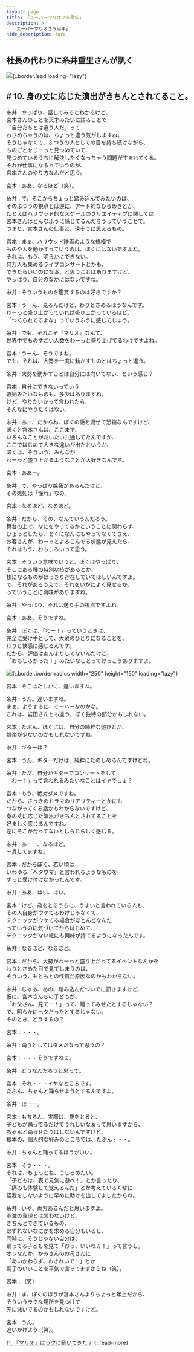 ```yaml
---
layout: page
title: 「スーパーマリオ２５周年」
description: >
  「スーパーマリオ２５周年」
hide_description: ture
---
```


## 社長の代わりに糸井重里さんが訊く

![](/others/interviews/jp/etc/mario25th/vol1/img/mainvisual10.jpg){:.border.lead loading="lazy"}

## # 10. 身の丈に応じた演出がきちんとされてること。

糸井
: やっぱり、話してみるとわかるけど、<br>宮本さんのことを天才みたいに語ることで<br>「自分たちとは違う人だ」って<br>おさめちゃうのは、ちょっと違う気がしますね。<br>そうじゃなくて、ふつうの人としての目を持ち続けながら、<br>ものごとをじーっと見つめていて、<br>見つめているうちに解決したくなっちゃう問題が生まれてくる。<br>それが仕事になるっていうのが、<br>宮本さんのやり方なんだと思う。

宮本
: ああ、なるほど（笑）。

糸井
: で、そこからちょっと踏み込んでみたいのは、<br>そのふつうの視点とは逆に、アート的なひらめきとか、<br>たとえばハリウッド的なスケールのクリエイティブに関しては<br>宮本さんはどんなふうに感じてるんだろうっていうことで。<br>つまり、宮本さんの仕事と、遠そうに思えるもの。

宮本
: まぁ、ハリウッド映画のような規模で<br>ものや人を動かすっていうのは、ぼくにはないですよね。<br>それは、もう、明らかにできない。<br>何万人も集めるライブコンサートとかも、<br>できたらいいのになぁ、と思うことはありますけど、<br>やっぱり、自分のなかにはないですね。

糸井
: そういうものを鑑賞するのは好きですか？

宮本
: うーん、見るんだけど、わりとさめるほうなんです。<br>わーっと盛り上がっていれば盛り上がっているほど、<br>「つくられてるよな」っていうふうに感じてしまう。

糸井
: でも、それこそ『マリオ』なんて、<br>世界中でものすごい人数をわーっと盛り上げてるわけですよね。

宮本
: うーん、そうですね。<br>でも、それは、大勢を一度に動かすものとはちょっと違う。

糸井
: 大勢を動かすことは自分には向いてない、という感じ？

宮本
: 自分にできないっていう<br>嫉妬みたいなものも、多少はありますね。<br>けど、やりたいかって言われたら、<br>そんなにやりたくはない。

糸井
: あー、だからね、ぼくの話を混ぜて恐縮なんですけど、<br>ぼくと宮本さんは、ここまで、<br>いろんなことがだいたい共通してたんですが、<br>ここではじめて大きな違いが出たというか、<br>ぼくは、そういう、みんなが<br>わーっと盛り上がるようなことが大好きなんです。

宮本
: ああー。

糸井
: で、やっぱり嫉妬があるんだけど、<br>その嫉妬は「憧れ」なの。

宮本
: なるほど、なるほど。

糸井
: だから、その、なんていうんだろう。<br>舞台の上で、なにをやってるかということに関わらず、<br>ひょっとしたら、とくになんにもやってなくてさえ、<br>お客さんが、わーっとよろこんでる状態が見えたら、<br>それはもう、おもしろいって思う。

宮本
: そういう意味でいうと、ぼくはやっぱり、<br>そこにある種の特別な技があるとか、<br>核になるものがはっきり存在していてほしいんですよ。<br>で、それがあるうえで、それをいかによく見せるか、<br>っていうことに興味がありますね。

糸井
: やっぱり、それは送り手の視点ですよね。

宮本
: ああ、そうですね。

糸井
: ぼくは、「わー！」っていうときは、<br>完全に受け手として、大衆のひとりになることを、<br>わりと快感に感じるんです。<br>だから、評価はあんまりしてないんだけど、<br>「おもしろかった！」みたいなことってけっこうありますよ。

![](/others/interviews/jp/etc/mario25th/vol1/img/photo12.jpg){:.border.border-radius width="250" height="150" loading="lazy"}

宮本
: そこはたしかに、違いますね。

糸井
: うん。違いますね。<br>まぁ、ようするに、ミーハーなのかな。<br>これは、岩田さんとも違う、ぼく独特の部分かもしれない。

宮本
: たぶん、ぼくには、自分の純粋な遊びとか、<br>娯楽が少ないのかもしれないですね。

糸井
: ギターは？

宮本
: うん、ギターだけは、純粋にたのしめるんですけどね。

糸井
: ただ、自分がギターでコンサートをして<br>「わー！」って言われるみたいなことはイヤでしょ？

宮本
: もう、絶対ダメですね。<br>だから、さっきのドラマのリアリティーとかにも<br>つながってくる話かもわからないですけど、<br>身の丈に応じた演出がきちんとされてることを<br>好ましく感じるんですね。<br>逆にそこが合ってないとしらじらしく感じる。

糸井
: あーー、なるほど。<br>一貫してますね。

宮本
: だからぼく、若い頃は<br>いわゆる「ヘタウマ」と言われるようなものを<br>ずっと受け付けなかったんです。

糸井
: ああ、はい、はい。

宮本
: けど、歳をとるうちに、うまいと言われている人も、<br>その人自身がウケてるわけじゃなくて、<br>テクニックがウケてる場合がほとんどなんだ<br>っていうのに気づいてからはじめて、<br>テクニックがない絵にも興味が持てるようになったんです。

糸井
: なるほど、なるほど。

宮本
: だから、大勢がわーっと盛り上がってるイベントなんかを<br>わりとさめた目で見てしまうのは、<br>そういう、もともとの性質が原因なのかもわからない。

糸井
: じゃあ、あの、踏み込んだついでに訊きますけど、<br>仮に、宮本さんちの子どもが、<br>「お父さん、見てー！」って、踊ってみせたとするじゃない？<br>で、明らかにヘタだったとするじゃない。<br>そのとき、どうするの？

宮本
: ・・・。

糸井
: 踊りとしてはダメだなって思うの？

宮本
: ・・・そうですねぇ。

糸井
: どうなんだろうと思って。

宮本
: それ・・・イヤなところです。<br>たぶん、ちゃんと踊らせようとするんですよ。

糸井
: はーー。

宮本
: もちろん、実際は、歳をとると、<br>子どもが踊ってるだけでうれしいなぁって思いますから、<br>ちゃんと踊らせたりはしないんですけど、<br>根本の、個人的な好みのところでは、たぶん・・・。

糸井
: ちゃんと踊ってるほうがいい。

宮本
: そう・・・。<br>それは、ちょっとね、うしろめたい。<br>「子どもは、表で元気に遊べ！」とか言ったり、<br>「痛みも体験して覚えるんだ」とか考えているくせに、<br>怪我をしないように早めに助けを出してましたからね。

糸井
: いや、両方あるんだと思いますよ。<br>不滅の真理とは言わないけど、<br>きちんとできているもの、<br>はずれないなにかを求める自分もいるし、<br>同時に、そうじゃない自分は、<br>踊ってる子どもを見て「おっ、いいねぇ！」って言うし。<br>オレなんか、かみさんのお母さんに<br>「あいかわらず、おきれいで！」とか<br>調子のいいことを平気で言ってますからね（笑）。

宮本
: （笑）

糸井
: ま、ぼくのほうが宮本さんよりちょっと年上だから、<br>そういうラクな場所を見つけて<br>先に泳いでるのかもしれないですけど。

宮本
: うん。<br>追いかけよう（笑）。

[11. 『マリオ』はラクに続いてきた？](11.md)
{:.read-more}

